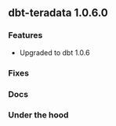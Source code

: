 ## dbt-teradata 1.0.6.0

### Features
* Upgraded to dbt 1.0.6

### Fixes

### Docs

### Under the hood
